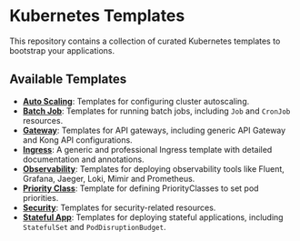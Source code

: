 # Kubernetes Templates

This repository contains a collection of curated Kubernetes templates to bootstrap your applications.

## Available Templates

*   **[Auto Scaling](auto_scaling/)**: Templates for configuring cluster autoscaling.
*   **[Batch Job](batch-job/)**: Templates for running batch jobs, including `Job` and `CronJob` resources.
*   **[Gateway](gateway/)**: Templates for API gateways, including generic API Gateway and Kong API configurations.
*   **[Ingress](ingress/)**: A generic and professional Ingress template with detailed documentation and annotations.
*   **[Observability](observability/)**: Templates for deploying observability tools like Fluent, Grafana, Jaeger, Loki, Mimir and Prometheus.
*   **[Priority Class](priorityclass/)**: Template for defining PriorityClasses to set pod priorities.
*   **[Security](security/)**: Templates for security-related resources.
*   **[Stateful App](stateful-app/)**: Templates for deploying stateful applications, including `StatefulSet` and `PodDisruptionBudget`.
